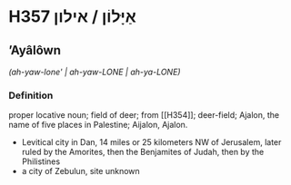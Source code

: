 # H357 אַיָּלוֹן / אילון

## ʼAyâlôwn

_(ah-yaw-lone' | ah-yaw-LONE | ah-ya-LONE)_

### Definition

proper locative noun; field of deer; from [[H354]]; deer-field; Ajalon, the name of five places in Palestine; Aijalon, Ajalon.

- Levitical city in Dan, 14 miles or 25 kilometers NW of Jerusalem, later ruled by the Amorites, then the Benjamites of Judah, then by the Philistines
- a city of Zebulun, site unknown
